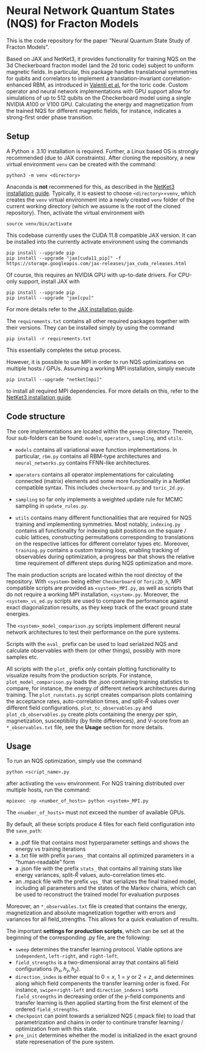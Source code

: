 # Neural Network Quantum States (NQS) for Fracton Models

This is the code repository for the  paper "Neural Quantum State Study of Fracton Models".

Based on JAX and NetKet3, it provides functionality for training NQS on the 3d Checkerboard fracton model (and the 2d toric code) subject to uniform magnetic fields. In particular, this package handles translational symmetries for qubits and correlators to implement a translation-invariant correlation-enhanced RBM, as introduced in [Valenti et al.](https://arxiv.org/abs/2103.05017) for the toric code. Custom operator and neural network implementations with GPU support allow for simulations of up to 512 qubits on the Checkerboard model using a single NVIDIA A100 or V100 GPU. Calculating the energy and magnetization from the trained NQS for different magnetic fields, for instance, indicates a strong-first order phase transition.

## Setup

A Python$\geq3.10$ installation is required. Further, a Linux based OS is strongly recommended (due to JAX constraints).
After cloning the repository, a new virtual environment `venv` can be created with the command:

```
python3 -m venv <directory>
```

Anaconda is **not** recommened for this, as described in the [NetKet3 installation guide](https://netket.readthedocs.io/en/latest/docs/install.html). 
Typically, it is easiest to choose `<directory>`=`venv`, which creates the `venv` virtual environment into a newly created `venv` folder of the current working directory (which we assume is the root of the cloned repository).
Then, activate the virtual environment with

```
source venv/bin/activate
```

This codebase currently uses the CUDA 11.8 compatible JAX version. It can be installed into the currently activate environment using the commands

```
pip install --upgrade pip
pip install --upgrade "jax[cuda11_pip]" -f https://storage.googleapis.com/jax-releases/jax_cuda_releases.html
```

Of course, this requires an NVIDIA GPU with up-to-date drivers. For CPU-only support, install JAX with

```
pip install --upgrade pip
pip install --upgrade "jax[cpu]"
```

For more details refer to the [JAX installation guide](https://github.com/google/jax#installation).

The `requirements.txt` contains all other required packages together with their versions. They can be installed simply by using the command

```
pip install -r requirements.txt
```

This essentially completes the setup process.

However, it is possible to use MPI in order to run NQS optimizations on multiple hosts / GPUs. Assuming a working MPI installation, simply execute 

```
pip install --upgrade "netket[mpi]"
```

to install all required MPI dependencies. For more details on this, refer to the [NetKet3 installation guide](https://netket.readthedocs.io/en/latest/docs/install.html).

## Code structure

The core implementations are located within the `geneqs` directory. Therein, four sub-folders can be found: `models`, `operators`, `sampling`, and `utils`.

- `models` contains all variational wave function implementations. In particular, `rbm.py` contains all RBM-type architectures and `neural_networks.py` contains FFNN-like architectures.

- `operators` contains all operator implementations for calculating connected (matrix) elements and some more functionality in a NetKet compatible syntax. This includes `checkerboard.py` and `toric_2d.py`.

- `sampling` so far only implements a weighted update rule for MCMC sampling in `update_rules.py`.

- `utils` contains many different functionalities that are required for NQS training and implementing symmetries. Most notably, `indexing.py` contains all functionality for indexing qubit positions on the square / cubic lattices, constructing permutations corresponding to translations on the respective lattices for different correlator types etc. Moreover, `training.py` contains a custom training loop, enabling tracking of observables during optimization, a progress bar that shows the relative time requirement of different steps during NQS optimization and more.

The main production scripts are located within the root directoy of the repository. With `<system>` being either `Checkerboard` or `Toric2D_h`, MPI compatible scripts are provided as `<system>_MPI.py`, as well as scripts that do not require a working MPI installation, `<system>.py`. Moreover, the `<system>_vs_ed.py` scripts are used to compare the performance against exact diagonalization results, as they keep track of the exact ground state energies.

The `<system>_model_comparison.py` scripts implement different neural network architectures to test their performance on the pure systems.

Scripts with the `eval_` prefix can be used to load serialized NQS and calculate observables with them (or other things), possibly with more samples etc.

All scripts with the `plot_` prefix only contain plotting functionality to visualize results from the production scripts. For instance, `plot_model_comparison.py` loads the .json containing training statistics to compare, for instance, the energy of different network architectures during training. The `plot_runstats.py` script creates comparison plots containing the acceptance rates, auto-correlation times, and split-$\hat{R}$ values over different field configurations. `plot_tc_observables.py` and `plot_cb_observables.py` create plots containing the energy per spin, magnetization, susceptibility (by finite differences), and V-score from an `*_observables.txt` file, see the **Usage** section for more details.

## Usage

To run an NQS optimization, simply use the command

```
python <script_name>.py
```

after activating the `venv` environment. 
For NQS training distributed over multiple hosts, run the command:

```
mpiexec -np <number_of_hosts> python <system>_MPI.py
```

The `<number_of_hosts>` must not exceed the number of available GPUs.

By default, all these scripts produce 4 files for each field configuration into the `save_path`:

- a .pdf file that contains most hyperparameter settings and shows the energy vs training iterations
- a .txt file with prefix `params_` that contains all optimized parameters in a “human-readable” form
- a .json file with the prefix `stats_` that contains all training stats like energy variances, split-$\hat{R}$ values, auto-correlation times etc.
- an .mpack file with the prefix `vqs_` that serializes the final trained model, including all parameters and the states of the Markov chains, which can be used to reconstruct the trained model for evaluation purposes

Moreover, an `*_observables.txt` file is created that contains the energy, magnetization and absolute magnetization together with errors and variances for all field_strengths. This allows for a quick evaluation of results.

The important **settings for production scripts**, which can be set at the beginning of the corresponding .py file, are the following:

- `sweep` determines the transfer learning protocol. Viable options are `independent`, `left-right`, and `right-left`.
- `field_strengths` is a two-dimensional array that contains all field configurations $(h_x, h_y, h_z)$. 
- `direction_index` is either equal to $0=x$, $1=y$ or $2=z$, and determines along which field compenents the transfer learning order is fixed. For instance, `swipe`=`right-left` and `direction_index`=`1` sorts `field_strengths` in decreasing order of the $y$-field components and transfer learning is then applied starting from the first element of the ordered `field_strengths`.
- `checkpoint` can point towards a serialized NQS (.mpack file) to load that parametrization and chains in order to continure transfer learning / optimization from with this state.
- `pre_init` determines whether the model is initialized in the exact ground state represenation of the pure system.
